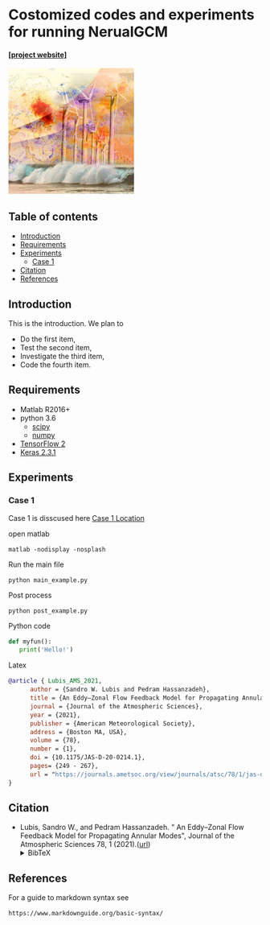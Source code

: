 # Costomized codes and experiments for running NerualGCM

#### [[project website]](http://pedram.rice.edu/team/)
<img src="docs/repo_template.png" width="250">

## Table of contents
* [Introduction](#Introduction)
* [Requirements](#Requirements)
* [Experiments](#Experiments)
    * [Case 1](#Case-1)
* [Citation](#Citation)
* [References](#References)

## Introduction
<!-- An abstract length introduction 
	to the project -->
This is the introduction. We plan to
<ul>
<li>Do the first item,</li>
<li>Test the second item,</li>
<li>Investigate the third item,</li>
<li>Code the fourth item.</li>
</ul>

## Requirements
<!-- These are examples,
	add or remove as appropriate -->

- Matlab R2016+
- python 3.6
	- [scipy](https://pypi.org/project/scipy/)
	- [numpy](https://pypi.org/project/numpy/)
- [TensorFlow 2](https://www.tensorflow.org/install)
- [Keras 2.3.1](https://pypi.org/project/Keras/)

## Experiments
### Case 1
Case 1 is disscused here [Case 1 Location](./experiments/case1) 

open matlab
```
matlab -nodisplay -nosplash
```

Run the main file
```
python main_example.py
```

Post process
```
python post_example.py
```

Python code

```python
def myfun():
   print('Hello!')
```

Latex 

```bibtex
@article { Lubis_AMS_2021,
      author = {Sandro W. Lubis and Pedram Hassanzadeh},
      title = {An Eddy–Zonal Flow Feedback Model for Propagating Annular Modes},
      journal = {Journal of the Atmospheric Sciences},
      year = {2021},
      publisher = {American Meteorological Society},
      address = {Boston MA, USA},
      volume = {78},
      number = {1},
      doi = {10.1175/JAS-D-20-0214.1},
      pages= {249 - 267},
      url = "https://journals.ametsoc.org/view/journals/atsc/78/1/jas-d-20-0214.1.xml"
}
```

## Citation
- Lubis, Sandro W., and Pedram Hassanzadeh. " An Eddy–Zonal Flow Feedback Model for Propagating Annular Modes", Journal of the Atmospheric Sciences 78, 1 (2021).([url](https://doi.org/10.1175/JAS-D-20-0214.1))<details><summary>BibTeX</summary><pre>
@article { Lubis_AMS_2021,
      author = {Sandro W. Lubis and Pedram Hassanzadeh},
      title = {An Eddy–Zonal Flow Feedback Model for Propagating Annular Modes},
      journal = {Journal of the Atmospheric Sciences},
      year = {2021},
      publisher = {American Meteorological Society},
      address = {Boston MA, USA},
      volume = {78},
      number = {1},
      doi = {10.1175/JAS-D-20-0214.1},
      pages= {249 - 267},
      url = "https://journals.ametsoc.org/view/journals/atsc/78/1/jas-d-20-0214.1.xml"
}</pre></details>

## References
For a guide to markdown syntax see  

```
https://www.markdownguide.org/basic-syntax/
```


